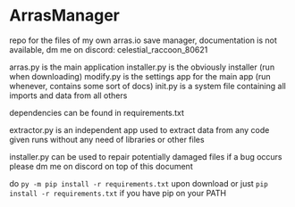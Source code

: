 # ArrasManager
repo for the files of my own arras.io save manager, documentation is not available, dm me on discord: celestial_raccoon_80621

arras.py is the main application
installer.py is the obviously installer (run when downloading)
modify.py is the settings app for the main app (run whenever, contains some sort of docs)
init.py is a system file containing all imports and data from all others

dependencies can be found in requirements.txt

extractor.py is an independent app used to extract data from any code given
runs without any need of libraries or other files

installer.py can be used to repair potentially damaged files
if a bug occurs please dm me on discord on top of this document

do `py -m pip install -r requirements.txt` upon download
or just `pip install -r requirements.txt` if you have pip on your PATH
